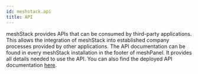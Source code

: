 ```yaml
---
id: meshstack.api
title: API
---
```


meshStack provides APIs that can be consumed by third-party applications. This allows the integration of meshStack into established company processes provided by other applications. The API documentation can be found in every meshStack installation in the footer of meshPanel. It provides all details needed to use the API. You can also find the deployed API documentation [here](https://federation.meshcloud.io/docs/index.html).